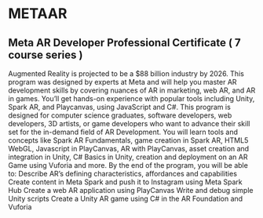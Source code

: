 # METAAR

## Meta AR Developer Professional Certificate ( 7 course series )

Augmented Reality is projected to be a $88 billion industry by 2026. This program was designed by experts at Meta and will help you master AR development skills by covering nuances of AR in marketing, web AR, and AR in games. You’ll get hands-on experience with popular tools including Unity, Spark AR, and Playcanvas, using JavaScript and C#. This program is designed for computer science graduates, software developers, web developers, 3D artists, or game developers who want to advance their skill set for the in-demand field of AR Development. You will learn tools and concepts like Spark AR Fundamentals, game creation in Spark AR, HTML5 WebGL, Javascript in PlayCanvas, AR with PlayCanvas, asset creation and integration in Unity, C# Basics in Unity, creation and deployment on an AR Game using Vuforia and more. By the end of the program, you will be able to: Describe AR’s defining characteristics, affordances and capabilities Create content in Meta Spark and push it to Instagram using Meta Spark Hub Create a web AR application using PlayCanvas Write and debug simple Unity scripts Create a Unity AR game using C# in the AR Foundation and Vuforia 
